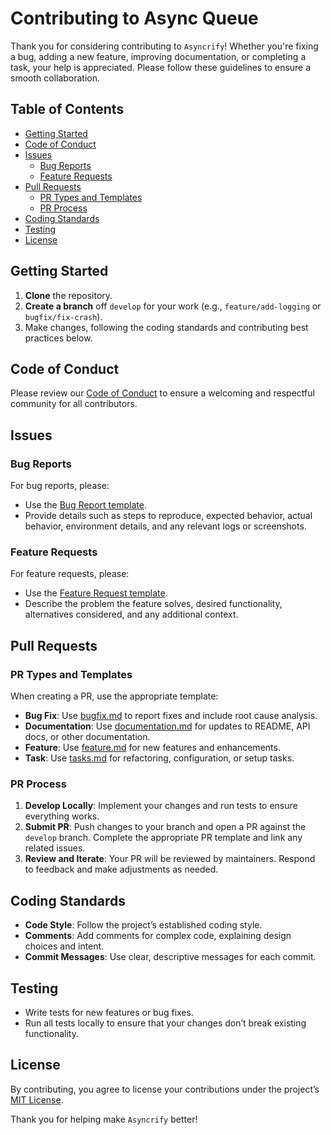 # Contributing to Async Queue

Thank you for considering contributing to `Asyncrify`! Whether you're fixing a bug, adding a new feature, improving documentation, or completing a task, your help is appreciated. Please follow these guidelines to ensure a smooth collaboration.

## Table of Contents

- [Getting Started](#getting-started)
- [Code of Conduct](#code-of-conduct)
- [Issues](#issues)
  - [Bug Reports](#bug-reports)
  - [Feature Requests](#feature-requests)
- [Pull Requests](#pull-requests)
  - [PR Types and Templates](#pr-types-and-templates)
  - [PR Process](#pr-process)
- [Coding Standards](#coding-standards)
- [Testing](#testing)
- [License](#license)

## Getting Started

1. **Clone** the repository.
2. **Create a branch** off `develop` for your work (e.g., `feature/add-logging` or `bugfix/fix-crash`).
3. Make changes, following the coding standards and contributing best practices below.

## Code of Conduct

Please review our [Code of Conduct](CODE_OF_CONDUCT.md) to ensure a welcoming and respectful community for all contributors.

## Issues

### Bug Reports

For bug reports, please:

- Use the [Bug Report template](.github/ISSUE_TEMPLATE/bug_report.md).
- Provide details such as steps to reproduce, expected behavior, actual behavior, environment details, and any relevant logs or screenshots.

### Feature Requests

For feature requests, please:

- Use the [Feature Request template](.github/ISSUE_TEMPLATE/feature_request.md).
- Describe the problem the feature solves, desired functionality, alternatives considered, and any additional context.

## Pull Requests

### PR Types and Templates

When creating a PR, use the appropriate template:

- **Bug Fix**: Use [bugfix.md](.github/PULL_REQUEST_TEMPLATE/bugfix.md) to report fixes and include root cause analysis.
- **Documentation**: Use [documentation.md](.github/PULL_REQUEST_TEMPLATE/documentation.md) for updates to README, API docs, or other documentation.
- **Feature**: Use [feature.md](.github/PULL_REQUEST_TEMPLATE/feature.md) for new features and enhancements.
- **Task**: Use [tasks.md](.github/PULL_REQUEST_TEMPLATE/tasks.md) for refactoring, configuration, or setup tasks.

### PR Process

1. **Develop Locally**: Implement your changes and run tests to ensure everything works.
2. **Submit PR**: Push changes to your branch and open a PR against the `develop` branch. Complete the appropriate PR template and link any related issues.
3. **Review and Iterate**: Your PR will be reviewed by maintainers. Respond to feedback and make adjustments as needed.

## Coding Standards

- **Code Style**: Follow the project’s established coding style.
- **Comments**: Add comments for complex code, explaining design choices and intent.
- **Commit Messages**: Use clear, descriptive messages for each commit.

## Testing

- Write tests for new features or bug fixes.
- Run all tests locally to ensure that your changes don’t break existing functionality.

## License

By contributing, you agree to license your contributions under the project’s [MIT License](LICENSE).

Thank you for helping make `Asyncrify` better!

